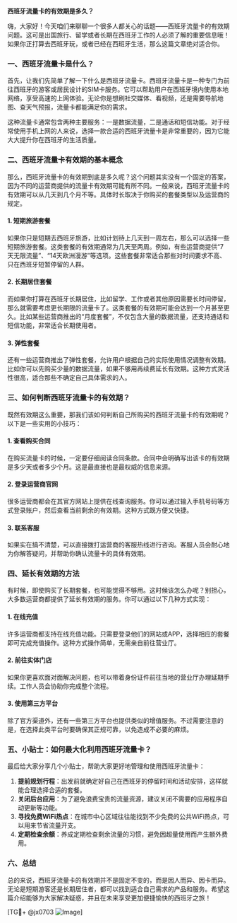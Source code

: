 **西班牙流量卡的有效期是多久？**

嗨，大家好！今天咱们来聊聊一个很多人都关心的话题——西班牙流量卡的有效期问题。这可是出国旅行、留学或者长期在西班牙工作的人必须了解的重要信息哦！如果你正打算去西班牙玩，或者已经在西班牙生活，那么这篇文章绝对适合你。

### 一、西班牙流量卡是什么？

首先，让我们先简单了解一下什么是西班牙流量卡。西班牙流量卡是一种专门为前往西班牙的游客或居民设计的SIM卡服务。它可以帮助用户在西班牙境内使用本地网络，享受高速的上网体验。无论你是想刷社交媒体、看视频，还是需要导航地图、查天气预报，流量卡都能满足你的需求。

这种流量卡通常包含两种主要服务：一是数据流量，二是通话和短信功能。对于经常使用手机上网的人来说，选择一款合适的西班牙流量卡是非常重要的，因为它能大大提升你在西班牙的生活质量。

### 二、西班牙流量卡有效期的基本概念

那么，西班牙流量卡的有效期到底是多久呢？这个问题其实没有一个固定的答案，因为不同的运营商提供的流量卡有效期可能有所不同。一般来说，西班牙流量卡的有效期可以从几天到几个月不等。具体时长取决于你购买的套餐类型以及运营商的规定。

#### 1. 短期旅游套餐
如果你只是短期去西班牙旅游，比如计划待上几天到一周左右，那么可以选择一些短期旅游套餐。这类套餐的有效期通常为几天至两周。例如，有些运营商提供“7天无限流量”、“14天欧洲漫游”等选项。这些套餐非常适合那些对时间要求不高、只在西班牙短暂停留的人群。

#### 2. 长期居住套餐
而如果你打算在西班牙长期居住，比如留学、工作或者其他原因需要长时间停留，那么就需要考虑更长期限的流量卡了。这类套餐的有效期可能会达到一个月甚至更久。比如某些运营商推出的“月度套餐”，不仅包含大量的数据流量，还支持通话和短信功能，非常适合长期使用者。

#### 3. 弹性套餐
还有一些运营商推出了弹性套餐，允许用户根据自己的实际使用情况调整有效期。比如你可以先购买少量的数据流量，如果不够用再续费延长有效期。这种方式灵活性很高，适合那些不确定自己具体需求的人。

### 三、如何判断西班牙流量卡的有效期？

既然有效期这么重要，那我们该如何判断自己所购买的西班牙流量卡的有效期呢？以下是一些实用的小技巧：

#### 1. 查看购买合同
在购买流量卡的时候，一定要仔细阅读合同条款。合同中会明确写出该卡的有效期是多少天或者多少个月。这是最直接也是最权威的信息来源。

#### 2. 登录运营商官网
很多运营商都会在其官方网站上提供在线查询服务。你可以通过输入手机号码等方式登录账户，然后查看当前剩余的有效期。这种方式既方便又快捷。

#### 3. 联系客服
如果实在搞不清楚，可以直接拨打运营商的客服热线进行咨询。客服人员会耐心地为你解答疑问，并帮助你确认流量卡的具体有效期。

### 四、延长有效期的方法

有时候，即使购买了长期套餐，也可能觉得不够用。这时候该怎么办呢？别担心，大多数运营商都提供了延长有效期的服务。你可以通过以下几种方式实现：

#### 1. 在线充值
许多运营商都支持在线充值功能。只需要登录他们的网站或APP，选择相应的套餐即可完成充值操作。这种方式操作简单，无需亲自前往营业厅。

#### 2. 前往实体门店
如果你更喜欢面对面解决问题，也可以带着身份证件前往当地的营业厅办理延期手续。工作人员会协助你完成整个流程。

#### 3. 使用第三方平台
除了官方渠道外，还有一些第三方平台也提供类似的增值服务。不过需要注意的是，在选择此类平台时要确保其正规可靠，以免造成不必要的麻烦。

### 五、小贴士：如何最大化利用西班牙流量卡？

最后给大家分享几个小贴士，帮助大家更好地管理和使用西班牙流量卡：

1. **提前规划行程**：出发前就确定好自己在西班牙的停留时间和活动安排，这样就能合理选择合适的套餐。
2. **关闭后台应用**：为了避免浪费宝贵的流量资源，建议关闭不需要的应用程序自动更新等功能。
3. **寻找免费WiFi热点**：在城市中心区域往往能找到不少免费的公共WiFi热点，可以用来节省流量开支。
4. **定期检查余额**：养成定期检查剩余流量的习惯，避免因超量使用而产生额外费用。

### 六、总结

总的来说，西班牙流量卡的有效期并不是固定不变的，而是因人而异、因卡而异。无论是短期游客还是长期居住者，都可以找到适合自己需求的产品和服务。希望这篇介绍能够为大家解决疑惑，并且在未来享受更加便捷愉快的西班牙之旅！

[TG💪+ @jx0703 ![Image](https://github.com/user-attachments/assets/dbca1d08-cadb-493c-b0ec-ad6f7a83f270)]